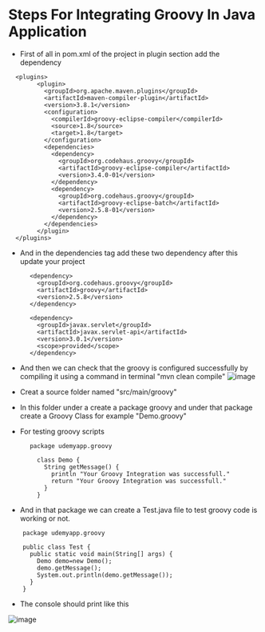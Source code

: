# Steps For Integrating Groovy In Java Application

  * First of all in pom.xml of the project in plugin section add the dependency
```
  <plugins>
        <plugin>
          <groupId>org.apache.maven.plugins</groupId>
          <artifactId>maven-compiler-plugin</artifactId>
          <version>3.8.1</version>
          <configuration>
            <compilerId>groovy-eclipse-compiler</compilerId>
            <source>1.8</source>
            <target>1.8</target>
          </configuration>
          <dependencies>
            <dependency>
              <groupId>org.codehaus.groovy</groupId>
              <artifactId>groovy-eclipse-compiler</artifactId>
              <version>3.4.0-01</version>
            </dependency>
            <dependency>
              <groupId>org.codehaus.groovy</groupId>
              <artifactId>groovy-eclipse-batch</artifactId>
              <version>2.5.8-01</version>
            </dependency>
          </dependencies>
        </plugin>
  </plugins>
``` 
  * And in the dependencies tag add these two dependency after this update your project
```
      <dependency>
        <groupId>org.codehaus.groovy</groupId>
        <artifactId>groovy</artifactId>
        <version>2.5.8</version>
      </dependency>

      <dependency>
        <groupId>javax.servlet</groupId>
        <artifactId>javax.servlet-api</artifactId>
        <version>3.0.1</version>
        <scope>provided</scope>
      </dependency>
```
  * And then we can check that the groovy is configured successfully by compiling it using a command in terminal "mvn clean compile"
  ![image](https://user-images.githubusercontent.com/101263525/173765966-17fc5178-e1b3-416b-99b5-d3d609e3e216.png)

  * Creat a source folder named "src/main/groovy"
  * In this folder under a create a package groovy and under that package create a Groovy Class for example "Demo.groovy"
  * For testing groovy scripts 
```
      package udemyapp.groovy

        class Demo {
          String getMessage() {
            println "Your Groovy Integration was successfull."
            return "Your Groovy Integration was successfull."
          }
        }
```

  * And in that package we can create a Test.java file to test groovy code is working or not.
``` 
    package udemyapp.groovy

    public class Test {
      public static void main(String[] args) {
        Demo demo=new Demo();
        demo.getMessage();
        System.out.println(demo.getMessage());
      }
    }
```

  * The console should print like this

![image](https://user-images.githubusercontent.com/101263525/173770591-cd775fbb-1606-4a47-bb3c-27d3853a5bc4.png)


